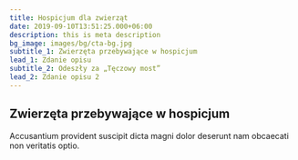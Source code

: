 ```yaml
---
title: Hospicjum dla zwierząt
date: 2019-09-10T13:51:25.000+06:00
description: this is meta description
bg_image: images/bg/cta-bg.jpg
subtitle_1: Zwierzęta przebywające w hospicjum
lead_1: Zdanie opisu
subtitle_2: Odeszły za „Tęczowy most”
lead_2: Zdanie opisu 2
---
```

## Zwierzęta przebywające w hospicjum

Accusantium provident suscipit dicta magni dolor deserunt nam obcaecati non veritatis optio.